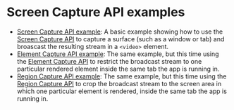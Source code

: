 # Screen Capture API examples

- [Screen Capture API example](https://mdn.github.io/dom-examples/screen-capture-api/basic-screen-capture): A basic example showing how to use the [Screen Capture API](https://developer.mozilla.org/docs/Web/API/Screen_Capture_API) to capture a surface (such as a window or tab) and broascast the resulting stream in a `<video>` element.
- [Element Capture API example](https://mdn.github.io/dom-examples/screen-capture-api/element-capture): The same example, but this time using the [Element Capture API](https://developer.mozilla.org/docs/Web/API/Screen_Capture_extensions/Element_Region_Capture#the_element_capture_api) to restrict the broadcast stream to one particular rendered element inside the same tab the app is running in.
- [Region Capture API example](https://mdn.github.io/dom-examples/screen-capture-api/region-capture): The same example, but this time using the [Region Capture API](https://developer.mozilla.org/docs/Web/API/Screen_Capture_extensions/Element_Region_Capture#the_region_capture_api) to crop the broadcast stream to the screen area in which one particular element is rendered, inside the same tab the app is running in.
